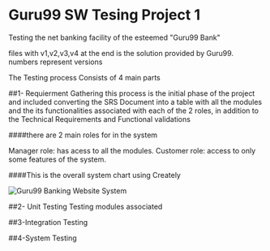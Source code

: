 # Guru99 SW Tesing Project 1
Testing the net banking facility of the esteemed "Guru99 Bank"

files with v1,v2,v3,v4 at the end is the solution provided by Guru99. numbers represent versions


The Testing process Consists of 4 main parts 

##1- Requierment Gathering 
this process is the initial phase of the project and included converting the SRS Document into a table with all the modules and the its functionalities associated with each of the 2 roles, in addition to the Technical Requirements and Functional validations

####there are 2 main roles for in the system

Manager role: has acess to all the modules.
Customer role: access to only some features of the system.

####This is the overall system chart using Creately

![Guru99 Banking Website System](https://github.com/MahmoudFawzyAOE2/Guru99-SW-Tesing-Project-1/assets/76012086/43adb325-f762-4615-b3a1-8948b61fb0cc)

##2- Unit Testing 
Testing modules associated 




##3-Integration Testing




##4-System Testing